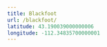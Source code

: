 ```yaml
---
title: Blackfoot
url: /blackfoot/
latitude: 43.190039000000006
longitude: -112.34835700000001
---
```

